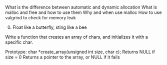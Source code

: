 What is the difference between automatic and dynamic allocation
What is malloc and free and how to use them
Why and when use malloc
How to use valgrind to check for memory leak

0. Float like a butterfly, sting like a bee

Write a function that creates an array of chars, and initializes it with a specific char.

Prototype: char *create_array(unsigned int size, char c);
Returns NULL if size = 0
Returns a pointer to the array, or NULL if it fails